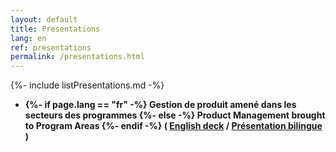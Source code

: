 ```yaml
---
layout: default
title: Presentations
lang: en
ref: presentations
permalink: /presentations.html
---
```

<!-- markdownlint-disable MD033 -->
<!-- cSpell:ignore Powerpoint -->

{%- include listPresentations.md -%}

<!-- Presentations that are PowerPoint or otherwise files in the assets/files folder -->
<ul class="post-list">
    <li>
      <strong>
      {%- if page.lang == "fr" -%}
            Gestion de produit amené dans les secteurs des programmes
      {%- else -%}
            Product Management brought to Program Areas
      {%- endif -%}
         (
             <a target="_blank" href="{{ site.baseurl }}/assets/files/Presentation-IITB Product Management-Overview-EN.pptx">English deck</a> / <a target="_blank" href="{{ site.baseurl }}/assets/files/Presentation-IITB Product Management-Overview-BILINGUE.pptx">Présentation bilingue</a>
        )
      </strong>
    </li>
</ul>

